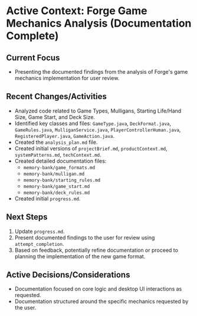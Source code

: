 # Active Context: Forge Game Mechanics Analysis (Documentation Complete)

## Current Focus

*   Presenting the documented findings from the analysis of Forge's game mechanics implementation for user review.

## Recent Changes/Activities

*   Analyzed code related to Game Types, Mulligans, Starting Life/Hand Size, Game Start, and Deck Size.
*   Identified key classes and files: `GameType.java`, `DeckFormat.java`, `GameRules.java`, `MulliganService.java`, `PlayerControllerHuman.java`, `RegisteredPlayer.java`, `GameAction.java`.
*   Created the `analysis_plan.md` file.
*   Created initial versions of `projectBrief.md`, `productContext.md`, `systemPatterns.md`, `techContext.md`.
*   Created detailed documentation files:
    *   `memory-bank/game_formats.md`
    *   `memory-bank/mulligan.md`
    *   `memory-bank/starting_rules.md`
    *   `memory-bank/game_start.md`
    *   `memory-bank/deck_rules.md`
*   Created initial `progress.md`.

## Next Steps

1.  Update `progress.md`.
2.  Present documented findings to the user for review using `attempt_completion`.
3.  Based on feedback, potentially refine documentation or proceed to planning the implementation of the new game format.

## Active Decisions/Considerations

*   Documentation focused on core logic and desktop UI interactions as requested.
*   Documentation structured around the specific mechanics requested by the user.